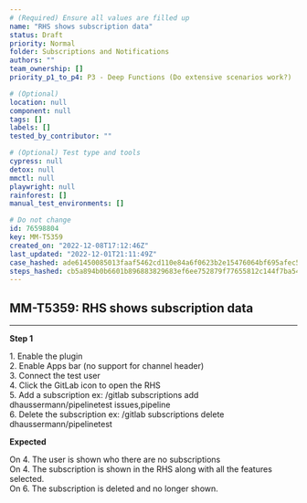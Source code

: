 ```yaml
---
# (Required) Ensure all values are filled up
name: "RHS shows subscription data"
status: Draft
priority: Normal
folder: Subscriptions and Notifications
authors: ""
team_ownership: []
priority_p1_to_p4: P3 - Deep Functions (Do extensive scenarios work?)

# (Optional)
location: null
component: null
tags: []
labels: []
tested_by_contributor: ""

# (Optional) Test type and tools
cypress: null
detox: null
mmctl: null
playwright: null
rainforest: []
manual_test_environments: []

# Do not change
id: 76598804
key: MM-T5359
created_on: "2022-12-08T17:12:46Z"
last_updated: "2022-12-01T21:11:49Z"
case_hashed: ade61450085013faaf5462cd110e84a6f0623b2e15476064bf695afec5464c79bbd77dd49cef8560dd7e63753cd5b728
steps_hashed: cb5a894b0b6601b896883829683ef6ee752879f77655812c144f7ba5483e6cef2dc2216e9f90a0fd76e7ae3e778161c0
---
```


<!-- (Auto-generated) Based on frontmatter's "key" and "name" -->

## MM-T5359: RHS shows subscription data

---

**Step 1**

1\. Enable the plugin\
2\. Enable Apps bar (no support for channel header)\
3\. Connect the test user\
4\. Click the GitLab icon to open the RHS\
5\. Add a subscription ex: /gitlab subscriptions add dhaussermann/pipelinetest issues,pipeline\
6\. Delete the subscription ex: /gitlab subscriptions delete dhaussermann/pipelinetest

**Expected**

On 4. The user is shown who there are no subscriptions\
On 4. The subscription is shown in the RHS along with all the features selected.\
On 6. The subscription is deleted and no longer shown.
